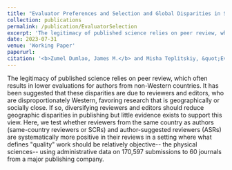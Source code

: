 ```yaml
---
title: "Evaluator Preferences and Selection and Global Disparities in Science Publishing"
collection: publications
permalink: /publication/EvaluatorSelection
excerpt: 'The legitimacy of published science relies on peer review, which often results in lower evaluations for authors from non-Western countries. It has been suggested that these disparities are due to reviewers and editors, who are disproportionately Western, favoring research that is geographically or socially close. If so, diversifying reviewers and editors should reduce geographic disparities in publishing but little evidence exists to support this view. Here, we test whether reviewers from the same country as authors (same-country reviewers or SCRs) and author-suggested reviewers (ASRs) are systematically more positive in their reviews in a setting where what defines "quality" work should be relatively objective-- the physical sciences-- using administrative data on 170,597 submissions to 60 journals from a major publishing company.'
date: 2023-07-31
venue: 'Working Paper'
paperurl: 
citation: '<b>Zumel Dumlao, James M.</b> and Misha Teplitskiy, &quot;Evaluator Preferences and Selection and Global Disparities in Science Publishing&quot; (2023).'
---
```

The legitimacy of published science relies on peer review, which often results in lower evaluations for authors from non-Western countries. It has been suggested that these disparities are due to reviewers and editors, who are disproportionately Western, favoring research that is geographically or socially close. If so, diversifying reviewers and editors should reduce geographic disparities in publishing but little evidence exists to support this view. Here, we test whether reviewers from the same country as authors (same-country reviewers or SCRs) and author-suggested reviewers (ASRs) are systematically more positive in their reviews in a setting where what defines "quality" work should be relatively objective-- the physical sciences-- using administrative data on 170,597 submissions to 60 journals from a major publishing company.